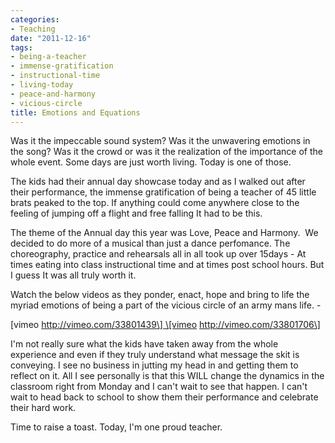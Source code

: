 ```yaml
---
categories:
- Teaching
date: "2011-12-16"
tags:
- being-a-teacher
- immense-gratification
- instructional-time
- living-today
- peace-and-harmony
- vicious-circle
title: Emotions and Equations
---
```


Was it the impeccable sound system? Was it the unwavering emotions in the song? Was it the crowd or was it the realization of the importance of the whole event. Some days are just worth living. Today is one of those.

The kids had their annual day showcase today and as I walked out after their performance, the immense gratification of being a teacher of 45 little brats peaked to the top. If anything could come anywhere close to the feeling of jumping off a flight and free falling It had to be this.

The theme of the Annual day this year was Love, Peace and Harmony.  We decided to do more of a musical than just a dance perfomance. The choreography, practice and rehearsals all in all took up over 15days - At times eating into class instructional time and at times post school hours. But I guess It was all truly worth it.

Watch the below videos as they ponder, enact, hope and bring to life the myriad emotions of being a part of the vicious circle of an army mans life. -

\[vimeo http://vimeo.com/33801439\] \[vimeo http://vimeo.com/33801706\]

I'm not really sure what the kids have taken away from the whole experience and even if they truly understand what message the skit is conveying. I see no business in jutting my head in and getting them to reflect on it. All I see personally is that this WILL change the dynamics in the classroom right from Monday and I can't wait to see that happen. I can't wait to head back to school to show them their performance and celebrate their hard work.

Time to raise a toast. Today, I'm one proud teacher.
